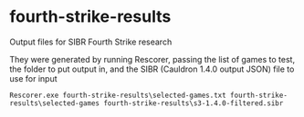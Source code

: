 # fourth-strike-results

Output files for SIBR Fourth Strike research

They were generated by running Rescorer, passing the list of games to test, the folder to put output in, and the SIBR (Cauldron 1.4.0 output JSON) file to use for input

    Rescorer.exe fourth-strike-results\selected-games.txt fourth-strike-results\selected-games fourth-strike-results\s3-1.4.0-filtered.sibr
